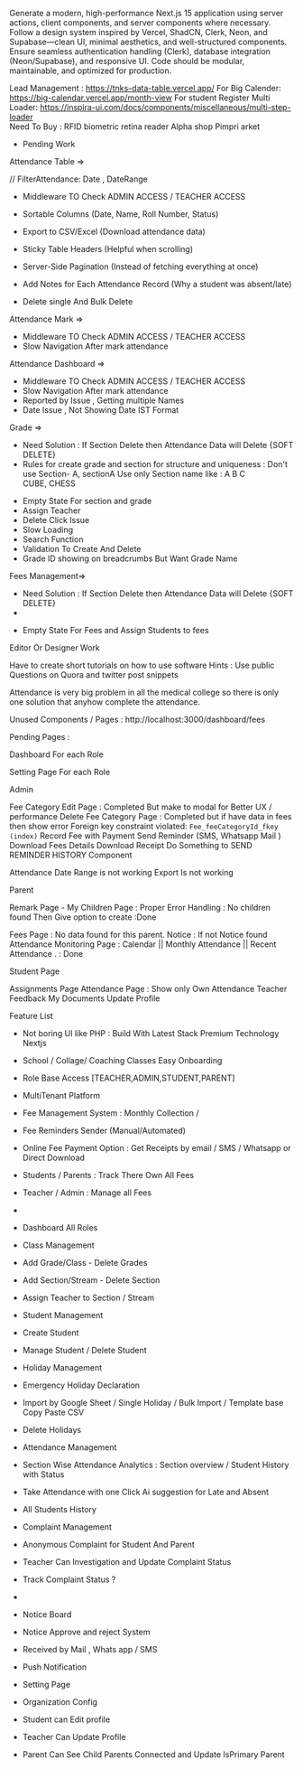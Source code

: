  <!-- PROMPT  -->

Generate a modern, high-performance Next.js 15 application using server actions, client components, and server components where necessary. Follow a design system inspired by Vercel, ShadCN, Clerk, Neon, and Supabase—clean UI, minimal aesthetics, and well-structured components. Ensure seamless authentication handling (Clerk), database integration (Neon/Supabase), and responsive UI. Code should be modular, maintainable, and optimized for production.

Lead Management : https://tnks-data-table.vercel.app/
For Big Calender: https://big-calendar.vercel.app/month-view
For student Register Multi Loader: https://inspira-ui.com/docs/components/miscellaneous/multi-step-loader  
Need To Buy : RFID biometric retina reader
Alpha shop Pimpri arket

- Pending Work

Attendance Table =>

// FilterAttendance: Date , DateRange

- Middleware TO Check ADMIN ACCESS / TEACHER ACCESS
    <!-- FEATURES -->

- Sortable Columns (Date, Name, Roll Number, Status)
- Export to CSV/Excel (Download attendance data)
- Sticky Table Headers (Helpful when scrolling)
- Server-Side Pagination (Instead of fetching everything at once)
- Add Notes for Each Attendance Record (Why a student was absent/late)
- Delete single And Bulk Delete

Attendance Mark =>

- Middleware TO Check ADMIN ACCESS / TEACHER ACCESS
- Slow Navigation After mark attendance

Attendance Dashboard =>

- Middleware TO Check ADMIN ACCESS / TEACHER ACCESS
- Slow Navigation After mark attendance
- Reported by Issue , Getting multiple Names
- Date Issue , Not Showing Date IST Format

Grade =>

- Need Solution : If Section Delete then Attendance Data will Delete {SOFT DELETE}
- Rules for create grade and section for structure and uniqueness :
  Don't use Section- A, sectionA
  Use only Section name like : A B C CUBE, CHESS

<!-- FEATURES -->

- Empty State For section and grade
- Assign Teacher
- Delete Click Issue
- Slow Loading
- Search Function
- Validation To Create And Delete
- Grade ID showing on breadcrumbs But Want Grade Name

Fees Management=>

- Need Solution : If Section Delete then Attendance Data will Delete {SOFT DELETE}
-

<!-- FEATURES -->

- Empty State For Fees and Assign Students to fees

Editor Or Designer Work

Have to create short tutorials on how to use software
Hints : Use public Questions on Quora and twitter post snippets

Attendance is very big problem in all the medical college so there is only one solution that anyhow complete the attendance.

Unused Components / Pages :
http://localhost:3000/dashboard/fees

Pending Pages :

Dashboard For each Role

Setting Page For each Role

Admin

Fee Category Edit Page : Completed But make to modal for Better UX / performance
Delete Fee Category Page : Completed but if have data in fees then show error Foreign key constraint violated: `Fee_feeCategoryId_fkey (index)`
Record Fee with Payment
Send Reminder (SMS, Whatsapp Mail )
Download Fees Details
Download Receipt
Do Something to SEND REMINDER HISTORY Component

Attendance
Date Range is not working
Export Is not working

Parent

Remark Page -
My Children Page : Proper Error Handling : No children found Then Give option to create :Done

Fees Page : No data found for this parent.
Notice : If not Notice found
Attendance Monitoring Page : Calendar || Monthly Attendance || Recent Attendance . : Done

Student Page

Assignments Page
Attendance Page : Show only Own Attendance
Teacher Feedback
My Documents
Update Profile

Feature List

- Not boring UI like PHP : Build With Latest Stack Premium Technology Nextjs
- School / Collage/ Coaching Classes Easy Onboarding
- Role Base Access [TEACHER,ADMIN,STUDENT,PARENT]
- MultiTenant Platform
- Fee Management System : Monthly Collection /
- Fee Reminders Sender (Manual/Automated)
- Online Fee Payment Option : Get Receipts by email / SMS / Whatsapp or Direct Download
- Students / Parents : Track There Own All Fees
- Teacher / Admin : Manage all Fees
-

- Dashboard All Roles

- Class Management
- Add Grade/Class - Delete Grades
- Add Section/Stream - Delete Section
- Assign Teacher to Section / Stream

- Student Management
- Create Student
- Manage Student / Delete Student

- Holiday Management
- Emergency Holiday Declaration
- Import by Google Sheet / Single Holiday / Bulk Import / Template base Copy Paste CSV
- Delete Holidays

- Attendance Management
- Section Wise Attendance Analytics : Section overview / Student History with Status
- Take Attendance with one Click Ai suggestion for Late and Absent
- All Students History

- Complaint Management
- Anonymous Complaint for Student And Parent
- Teacher Can Investigation and Update Complaint Status
- Track Complaint Status ?
-

- Notice Board
- Notice Approve and reject System
- Received by Mail , Whats app / SMS
- Push Notification

- Setting Page
- Organization Config
- Student can Edit profile
- Teacher Can Update Profile
- Parent Can See Child Parents Connected and Update IsPrimary Parent
